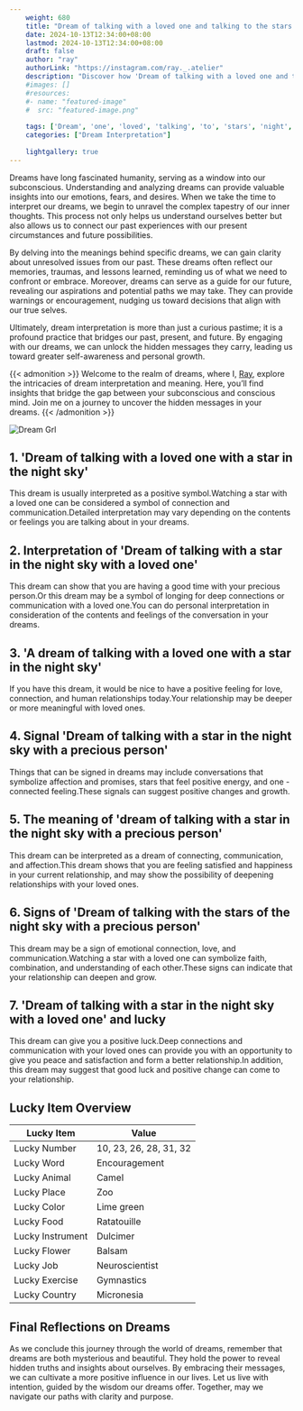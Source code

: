 ```yaml
---
    weight: 680
    title: "Dream of talking with a loved one and talking to the stars in the night sky"  # Assuming 'title' column exists
    date: 2024-10-13T12:34:00+08:00
    lastmod: 2024-10-13T12:34:00+08:00
    draft: false
    author: "ray"
    authorLink: "https://instagram.com/ray._.atelier"
    description: "Discover how 'Dream of talking with a loved one and talking to the stars in the night sky' can interpret your future and uncover its significant meanings in your life."
    #images: []
    #resources:
    #- name: "featured-image"
    #  src: "featured-image.png"
    
    tags: ['Dream', 'one', 'loved', 'talking', 'to', 'stars', 'night', 'sky']
    categories: ["Dream Interpretation"]
    
    lightgallery: true
---
```

    
Dreams have long fascinated humanity, serving as a window into our subconscious. Understanding and analyzing dreams can provide valuable insights into our emotions, fears, and desires. When we take the time to interpret our dreams, we begin to unravel the complex tapestry of our inner thoughts. This process not only helps us understand ourselves better but also allows us to connect our past experiences with our present circumstances and future possibilities.

By delving into the meanings behind specific dreams, we can gain clarity about unresolved issues from our past. These dreams often reflect our memories, traumas, and lessons learned, reminding us of what we need to confront or embrace. Moreover, dreams can serve as a guide for our future, revealing our aspirations and potential paths we may take. They can provide warnings or encouragement, nudging us toward decisions that align with our true selves.

Ultimately, dream interpretation is more than just a curious pastime; it is a profound practice that bridges our past, present, and future. By engaging with our dreams, we can unlock the hidden messages they carry, leading us toward greater self-awareness and personal growth.

{{< admonition >}}
Welcome to the realm of dreams, where I, [Ray](https://instagram.com/ray._.atelier), explore the intricacies of dream interpretation and meaning. Here, you’ll find insights that bridge the gap between your subconscious and conscious mind. Join me on a journey to uncover the hidden messages in your dreams.
{{< /admonition >}}

![Dream Grl](https://cdn.pixabay.com/photo/2017/11/02/03/35/gothic-2910057_1280.jpg "Dream Grl")

## 1. 'Dream of talking with a loved one with a star in the night sky'
This dream is usually interpreted as a positive symbol.Watching a star with a loved one can be considered a symbol of connection and communication.Detailed interpretation may vary depending on the contents or feelings you are talking about in your dreams.

## 2. Interpretation of 'Dream of talking with a star in the night sky with a loved one'
This dream can show that you are having a good time with your precious person.Or this dream may be a symbol of longing for deep connections or communication with a loved one.You can do personal interpretation in consideration of the contents and feelings of the conversation in your dreams.

## 3. 'A dream of talking with a loved one with a star in the night sky'
If you have this dream, it would be nice to have a positive feeling for love, connection, and human relationships today.Your relationship may be deeper or more meaningful with loved ones.

## 4. Signal 'Dream of talking with a star in the night sky with a precious person'
Things that can be signed in dreams may include conversations that symbolize affection and promises, stars that feel positive energy, and one -connected feeling.These signals can suggest positive changes and growth.

## 5. The meaning of 'dream of talking with a star in the night sky with a precious person'
This dream can be interpreted as a dream of connecting, communication, and affection.This dream shows that you are feeling satisfied and happiness in your current relationship, and may show the possibility of deepening relationships with your loved ones.

## 6. Signs of 'Dream of talking with the stars of the night sky with a precious person'
This dream may be a sign of emotional connection, love, and communication.Watching a star with a loved one can symbolize faith, combination, and understanding of each other.These signs can indicate that your relationship can deepen and grow.

## 7. 'Dream of talking with a star in the night sky with a loved one' and lucky
This dream can give you a positive luck.Deep connections and communication with your loved ones can provide you with an opportunity to give you peace and satisfaction and form a better relationship.In addition, this dream may suggest that good luck and positive change can come to your relationship.

## Lucky Item Overview
| Lucky Item          | Value              |
|---------------|--------------------|
| Lucky Number        | 10, 23, 26, 28, 31, 32  |
| Lucky Word          | Encouragement |
| Lucky Animal        | Camel |
| Lucky Place         | Zoo     |
| Lucky Color         | Lime green     |
| Lucky Food          | Ratatouille      |
| Lucky Instrument    | Dulcimer |
| Lucky Flower        | Balsam    |
| Lucky Job           | Neuroscientist       |
| Lucky Exercise      | Gymnastics  |
| Lucky Country       | Micronesia    |


##  Final Reflections on Dreams

As we conclude this journey through the world of dreams, remember that dreams are both mysterious and beautiful. They hold the power to reveal hidden truths and insights about ourselves. By embracing their messages, we can cultivate a more positive influence in our lives. Let us live with intention, guided by the wisdom our dreams offer. Together, may we navigate our paths with clarity and purpose.
